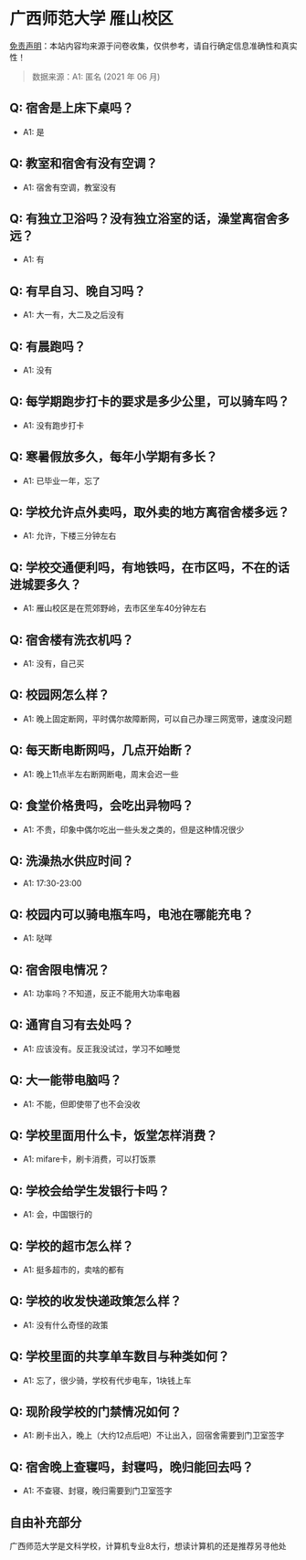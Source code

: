 # 广西师范大学 雁山校区

[免责声明](https://colleges.chat/#_3)：本站内容均来源于问卷收集，仅供参考，请自行确定信息准确性和真实性！

> 数据来源：A1: 匿名 (2021 年 06 月)

## Q: 宿舍是上床下桌吗？

- A1: 是

## Q: 教室和宿舍有没有空调？

- A1: 宿舍有空调，教室没有

## Q: 有独立卫浴吗？没有独立浴室的话，澡堂离宿舍多远？

- A1: 有

## Q: 有早自习、晚自习吗？

- A1: 大一有，大二及之后没有

## Q: 有晨跑吗？

- A1: 没有

## Q: 每学期跑步打卡的要求是多少公里，可以骑车吗？

- A1: 没有跑步打卡

## Q: 寒暑假放多久，每年小学期有多长？

- A1: 已毕业一年，忘了

## Q: 学校允许点外卖吗，取外卖的地方离宿舍楼多远？

- A1: 允许，下楼三分钟左右

## Q: 学校交通便利吗，有地铁吗，在市区吗，不在的话进城要多久？

- A1: 雁山校区是在荒郊野岭，去市区坐车40分钟左右

## Q: 宿舍楼有洗衣机吗？

- A1: 没有，自己买

## Q: 校园网怎么样？

- A1: 晚上固定断网，平时偶尔故障断网，可以自己办理三网宽带，速度没问题

## Q: 每天断电断网吗，几点开始断？

- A1: 晚上11点半左右断网断电，周末会迟一些

## Q: 食堂价格贵吗，会吃出异物吗？

- A1: 不贵，印象中偶尔吃出一些头发之类的，但是这种情况很少

## Q: 洗澡热水供应时间？

- A1: 17:30-23:00

## Q: 校园内可以骑电瓶车吗，电池在哪能充电？

- A1: 哒咩

## Q: 宿舍限电情况？

- A1: 功率吗？不知道，反正不能用大功率电器

## Q: 通宵自习有去处吗？

- A1: 应该没有。反正我没试过，学习不如睡觉

## Q: 大一能带电脑吗？

- A1: 不能，但即使带了也不会没收

## Q: 学校里面用什么卡，饭堂怎样消费？

- A1: mifare卡，刷卡消费，可以打饭票

## Q: 学校会给学生发银行卡吗？

- A1: 会，中国银行的

## Q: 学校的超市怎么样？

- A1: 挺多超市的，卖啥的都有

## Q: 学校的收发快递政策怎么样？

- A1: 没有什么奇怪的政策

## Q: 学校里面的共享单车数目与种类如何？

- A1: 忘了，很少骑，学校有代步电车，1块钱上车

## Q: 现阶段学校的门禁情况如何？

- A1: 刷卡出入，晚上（大约12点后吧）不让出入，回宿舍需要到门卫室签字

## Q: 宿舍晚上查寝吗，封寝吗，晚归能回去吗？

- A1: 不查寝、封寝，晚归需要到门卫室签字

## 自由补充部分

广西师范大学是文科学校，计算机专业8太行，想读计算机的还是推荐另寻他处